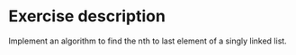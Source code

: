 # Exercise description
Implement an algorithm to find the nth to last element of a singly linked list.

